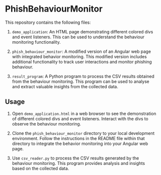 # PhishBehaviourMonitor

This repository contains the following files:

1. `demo_application`: An HTML page demonstrating different colored divs and event listeners. This can be used to understand the behaviour monitoring functionality.

2. `phish_behaviour_monitor`: A modified version of an Angular web page with integrated behavior monitoring. This modified version includes additional functionality to track user interactions and monitor phishing behaviour.

3. `result_program`: A Python program to process the CSV results obtained from the behaviour monitoring. This program can be used to analyse and extract valuable insights from the collected data.

## Usage

1. Open `demo_application.html` in a web browser to see the demonstration of different colored divs and event listeners. Interact with the divs to observe the behaviour monitoring.

2. Clone the `phish_behaviour_monitor` directory to your local development environment. Follow the instructions in the README file within that directory to integrate the behavior monitoring into your Angular web page.

3. Use `csv_reader.py` to process the CSV results generated by the behaviour monitoring. This program provides analysis and insights based on the collected data. 
